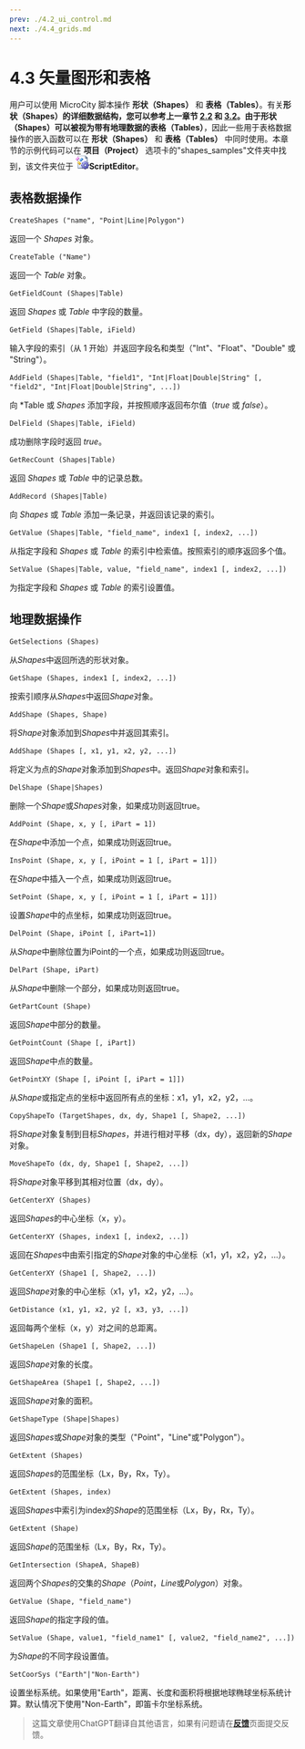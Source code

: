 ```yaml
---
prev: ./4.2_ui_control.md
next: ./4.4_grids.md
---
```


# 4.3 矢量图形和表格
用户可以使用 MicroCity 脚本操作 **形状（Shapes）** 和 **表格（Tables）**。有关**形状（Shapes）**的详细数据结构，您可以参考上一章节 [2.2](2.2_searching_for_countries.md#gis-data-structure) 和 [3.2](3.2_vector_shapes.md)。由于**形状（Shapes）**可以被视为带有地理数据的**表格（Tables）**，因此一些用于表格数据操作的嵌入函数可以在 **形状（Shapes）** 和 **表格（Tables）** 中同时使用。本章节的示例代码可以在 **项目（Project）** 选项卡的"shapes_samples"文件夹中找到，该文件夹位于 ![icon](../../images/doc/icon_script_editor.png)**ScriptEditor**。

## 表格数据操作
```lua:no-line-numbers
CreateShapes ("name", "Point|Line|Polygon")
```
返回一个 *Shapes* 对象。
```lua:no-line-numbers
CreateTable ("Name")
```
返回一个 *Table* 对象。
```lua:no-line-numbers
GetFieldCount (Shapes|Table)
```
返回 *Shapes* 或 *Table* 中字段的数量。
```lua:no-line-numbers
GetField (Shapes|Table, iField)
```
输入字段的索引（从 1 开始）并返回字段名和类型（"Int"、"Float"、"Double" 或 "String"）。
```lua:no-line-numbers
AddField (Shapes|Table, "field1", "Int|Float|Double|String" [, "field2", "Int|Float|Double|String", ...])
```
向 *Table 或 *Shapes* 添加字段，并按照顺序返回布尔值（*true* 或 *false*）。
```lua:no-line-numbers
DelField (Shapes|Table, iField)
```
成功删除字段时返回 *true*。
```lua:no-line-numbers
GetRecCount (Shapes|Table)
```
返回 *Shapes* 或 *Table* 中的记录总数。
```lua:no-line-numbers
AddRecord (Shapes|Table)
```
向 *Shapes* 或 *Table* 添加一条记录，并返回该记录的索引。
```lua:no-line-numbers
GetValue (Shapes|Table, "field_name", index1 [, index2, ...])
```
从指定字段和 *Shapes* 或 *Table* 的索引中检索值。按照索引的顺序返回多个值。
```lua:no-line-numbers
SetValue (Shapes|Table, value, "field_name", index1 [, index2, ...])
```
为指定字段和 *Shapes* 或 *Table* 的索引设置值。

## 地理数据操作
```lua:no-line-numbers
GetSelections (Shapes)
```
从*Shapes*中返回所选的形状对象。
```lua:no-line-numbers
GetShape (Shapes, index1 [, index2, ...])
```
按索引顺序从*Shapes*中返回*Shape*对象。
```lua:no-line-numbers
AddShape (Shapes, Shape)
```
将*Shape*对象添加到*Shapes*中并返回其索引。
```lua:no-line-numbers
AddShape (Shapes [, x1, y1, x2, y2, ...])
```
将定义为点的*Shape*对象添加到*Shapes*中。返回*Shape*对象和索引。
```lua:no-line-numbers
DelShape (Shape|Shapes)
```
删除一个*Shape*或*Shapes*对象，如果成功则返回true。
```lua:no-line-numbers
AddPoint (Shape, x, y [, iPart = 1])
```
在*Shape*中添加一个点，如果成功则返回true。
```lua:no-line-numbers
InsPoint (Shape, x, y [, iPoint = 1 [, iPart = 1]])
```
在*Shape*中插入一个点，如果成功则返回true。
```lua:no-line-numbers
SetPoint (Shape, x, y [, iPoint = 1 [, iPart = 1]])
```
设置*Shape*中的点坐标，如果成功则返回true。
```lua:no-line-numbers
DelPoint (Shape, iPoint [, iPart=1])
```
从*Shape*中删除位置为iPoint的一个点，如果成功则返回true。
```lua:no-line-numbers
DelPart (Shape, iPart)
```
从*Shape*中删除一个部分，如果成功则返回true。
```lua:no-line-numbers
GetPartCount (Shape)
```
返回*Shape*中部分的数量。
```lua:no-line-numbers
GetPointCount (Shape [, iPart])
```
返回*Shape*中点的数量。
```lua:no-line-numbers
GetPointXY (Shape [, iPoint [, iPart = 1]])
```
从*Shape*或指定点的坐标中返回所有点的坐标：x1，y1，x2，y2，...。
```lua:no-line-numbers
CopyShapeTo (TargetShapes, dx, dy, Shape1 [, Shape2, ...])
```
将*Shape*对象复制到目标*Shapes*，并进行相对平移（dx，dy），返回新的*Shape*对象。
```lua:no-line-numbers
MoveShapeTo (dx, dy, Shape1 [, Shape2, ...])
```
将*Shape*对象平移到其相对位置（dx，dy）。
```lua:no-line-numbers
GetCenterXY (Shapes)
```
返回*Shapes*的中心坐标（x，y）。
```lua:no-line-numbers
GetCenterXY (Shapes, index1 [, index2, ...])
```
返回在*Shapes*中由索引指定的*Shape*对象的中心坐标（x1，y1，x2，y2，...）。
```lua:no-line-numbers
GetCenterXY (Shape1 [, Shape2, ...])
```
返回*Shape*对象的中心坐标（x1，y1，x2，y2，...）。
```lua:no-line-numbers
GetDistance (x1, y1, x2, y2 [, x3, y3, ...])
```
返回每两个坐标（x，y）对之间的总距离。
```lua:no-line-numbers
GetShapeLen (Shape1 [, Shape2, ...])
```
返回*Shape*对象的长度。
```lua:no-line-numbers
GetShapeArea (Shape1 [, Shape2, ...])
```
返回*Shape*对象的面积。
```lua:no-line-numbers
GetShapeType (Shape|Shapes)
```
返回*Shapes*或*Shape*对象的类型（"Point"，"Line"或"Polygon"）。
```lua:no-line-numbers
GetExtent (Shapes)
```
返回*Shapes*的范围坐标（Lx，By，Rx，Ty）。
```lua:no-line-numbers
GetExtent (Shapes, index)
```
返回*Shapes*中索引为index的*Shape*的范围坐标（Lx，By，Rx，Ty）。
```lua:no-line-numbers
GetExtent (Shape)
```
返回*Shape*的范围坐标（Lx，By，Rx，Ty）。
```lua:no-line-numbers
GetIntersection (ShapeA, ShapeB)
```
返回两个*Shapes*的交集的*Shape*（*Point*，*Line*或*Polygon*）对象。
```lua:no-line-numbers
GetValue (Shape, "field_name")
```
返回*Shape*的指定字段的值。
```lua:no-line-numbers
SetValue (Shape, value1, "field_name1" [, value2, "field_name2", ...])
```
为*Shape*的不同字段设置值。
```lua:no-line-numbers
SetCoorSys ("Earth"|"Non-Earth")
```
设置坐标系统。如果使用"Earth"，距离、长度和面积将根据地球椭球坐标系统计算。默认情况下使用"Non-Earth"，即笛卡尔坐标系统。

> 这篇文章使用ChatGPT翻译自其他语言，如果有问题请在[**反馈**](https://github.com/huuhghhgyg/MicroCityNotes/issues/new)页面提交反馈。